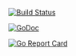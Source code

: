 [![Build Status](https://xplaceholderci.gugagaga.fun/buildStatus/icon?job=xplaceholder/deployment-producer/draft)](https://xplaceholderci.gugagaga.fun/job/xplaceholder/job/deployment-producer/job/draft/)

[![GoDoc](https://godoc.org/github.com/xplaceholder/deployment-producer?status.svg)](https://godoc.org/github.com/xplaceholder/deployment-producer)

[![Go Report Card](https://goreportcard.com/badge/xplaceholder/deployment-producer)](https://goreportcard.com/report/xplaceholder/deployment-producer)